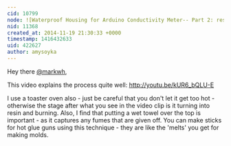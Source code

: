 ```yaml
---
cid: 10799
node: ![Waterproof Housing for Arduino Conductivity Meter-- Part 2: results and other containers](../notes/markwh/11-19-2014/waterproof-housing-for-arduino-conductivity-meter-part-2-results-and-other-containers)
nid: 11368
created_at: 2014-11-19 21:30:33 +0000
timestamp: 1416432633
uid: 422627
author: amysoyka
---
```


Hey there [@markwh](/profile/markwh),

This video explains the process quite well:
http://youtu.be/kUR6_bQLU-E

I use a toaster oven also - just be careful that you don't let it get too hot - otherwise the stage after what you see in the video clip is it turning into resin and burning.
Also, I find that putting a wet towel over the top is important - as it captures any fumes that are given off.
You can make sticks for hot glue guns using this technique - they are like the 'melts' you get for making molds.